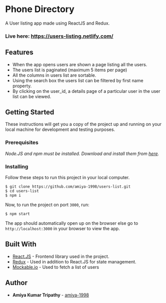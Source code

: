 # Phone Directory

A User listing app made using ReactJS and Redux.

### Live here: https://users-listing.netlify.com/

## Features

- When the app opens users are shown a page listing all the users.
- The users list is paginated (maximum 5 items per page)
- All the columns in users list are sortable.
- Using the search box the users list can be filtered by first name property.
- By clicking on the user_id, a details page of a particular user in the user list can be viewed.

## Getting Started

These instructions will get you a copy of the project up and running on your local machine for development and testing purposes.

### Prerequisites

_Node.JS and npm must be installed. Download and install them from [here](https://nodejs.org)._

### Installing

Follow these steps to run this project in your local computer.

```
$ git clone https://github.com/amiya-1998/users-list.git
$ cd users-list
$ npm i
```

Now, to run the project on port `3000`, run:

```
$ npm start
```

The app should automatically open up on the browser else go to `http://localhost:3000` in your browser to view the app.

## Built With

- [React.JS](https://reactjs.org/) - Frontend library used in the project.
- [Redux](https://redux.js.org/) - Used in addition to React.JS for state management.
- [Mockable.io](https://www.mockable.io/) - Used to fetch a list of users

## Author

- **Amiya Kumar Tripathy** - [amiya-1998](https://github.com/amiya-1998)

